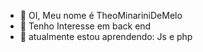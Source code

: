 - 👋 OI, Meu nome é TheoMinariniDeMelo
- 👀 Tenho Interesse em back end
- 🌱 atualmente estou aprendendo: Js e php

<!---->


